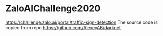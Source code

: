 # ZaloAIChallenge2020
https://challenge.zalo.ai/portal/traffic-sign-detection
The source code is copied from repo https://github.com/AlexeyAB/darknet 
